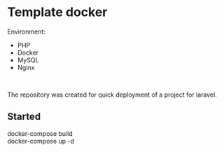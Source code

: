 <h1>Template docker</h1>

Environment:
<ul>
  <li>PHP</li>
  <li>Docker</li>
  <li>MySQL</li>
  <li>Nginx</li>
</ul>
<br>

The repository was created for quick deployment of a project for laravel.

<h2>Started</h2>
docker-compose build
<br>
docker-compose up -d
